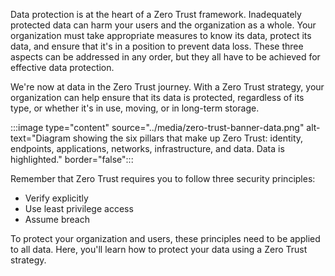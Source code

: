 Data protection is at the heart of a Zero Trust framework. Inadequately protected data can harm your users and the organization as a whole. Your organization must take appropriate measures to know its data, protect its data, and ensure that it's in a position to prevent data loss. These three aspects can be addressed in any order, but they all have to be achieved for effective data protection.

We're now at data in the Zero Trust journey. With a Zero Trust strategy, your organization can help ensure that its data is protected, regardless of its type, or whether it's in use, moving, or in long-term storage.

:::image type="content" source="../media/zero-trust-banner-data.png" alt-text="Diagram showing the six pillars that make up Zero Trust: identity, endpoints, applications, networks, infrastructure, and data. Data is highlighted." border="false":::

Remember that Zero Trust requires you to follow three security principles:

- Verify explicitly
- Use least privilege access
- Assume breach

To protect your organization and users, these principles need to be applied to all data. Here, you'll learn how to protect your data using a Zero Trust strategy.
